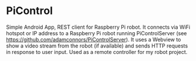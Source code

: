 # PiControl
Simple Android App, REST client for Raspberry Pi robot. It connects via WiFi hotspot
or IP address to a Raspberry Pi robot running PiControlServer (see 
https://github.com/adamconnors/PiControlServer). It uses a Webview to show a
video stream from the robot (if available) and sends HTTP requests in response
to user input. Used as a remote controller for my robot project.
